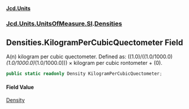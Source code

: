 #### [Jcd.Units](index.md 'index')
### [Jcd.Units.UnitsOfMeasure.SI](Jcd.Units.UnitsOfMeasure.SI.md 'Jcd.Units.UnitsOfMeasure.SI').[Densities](Densities.md 'Jcd.Units.UnitsOfMeasure.SI.Densities')

## Densities.KilogramPerCubicQuectometer Field

A(n) kilogram per cubic quectometer. Defined as: ((1.0)/((1.0/1000.0)*(1.0/1000.0)*(1.0/1000.0))) × kilogram per cubic rontometer + (0).

```csharp
public static readonly Density KilogramPerCubicQuectometer;
```

#### Field Value
[Density](Density.md 'Jcd.Units.UnitTypes.Density')